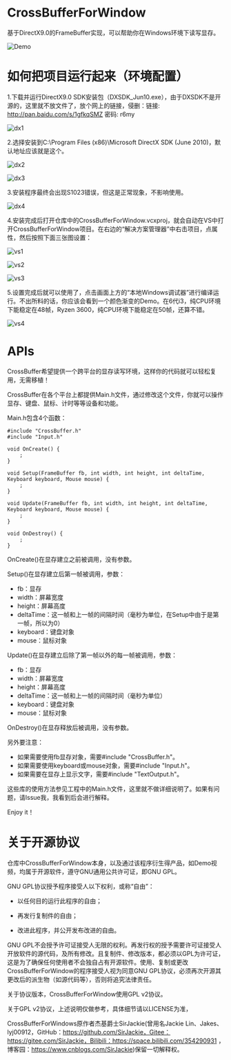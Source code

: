 # CrossBufferForWindow

基于DirectX9.0的FrameBuffer实现，可以帮助你在Windows环境下读写显存。

![Demo](./ImagesForReadme/Demo.png)

# 如何把项目运行起来（环境配置）

1.下载并运行DirectX9.0 SDK安装包（DXSDK_Jun10.exe），由于DXSDK不是开源的，这里就不放文件了，放个网上的链接，侵删：链接: http://pan.baidu.com/s/1gfkqSMZ 密码: r6my

![dx1](./ImagesForReadme/dx1.png)

2.选择安装到C:\Program Files (x86)\Microsoft DirectX SDK (June 2010)，默认地址应该就是这个。

![dx2](./ImagesForReadme/dx2.png)

![dx3](./ImagesForReadme/dx3.png)

3.安装程序最终会出现S1023错误，但这是正常现象，不影响使用。

![dx4](./ImagesForReadme/dx4.png)

4.安装完成后打开仓库中的CrossBufferForWindow.vcxproj，就会自动在VS中打开CrossBufferForWindow项目。在右边的“解决方案管理器”中右击项目，点属性，然后按照下面三张图设置：

![vs1](./ImagesForReadme/vs1.png)

![vs2](./ImagesForReadme/vs2.png)

![vs3](./ImagesForReadme/vs3.png)

5.设置完成后就可以使用了，点击画面上方的“本地Windows调试器”进行编译运行。不出所料的话，你应该会看到一个颜色渐变的Demo。在6代i3，纯CPU环境下能稳定在48帧，Ryzen 3600，纯CPU环境下能稳定在50帧，还算不错。

![vs4](./ImagesForReadme/vs4.png)

# APIs

CrossBuffer希望提供一个跨平台的显存读写环境，这样你的代码就可以轻松复用，无需移植！

CrossBuffer在各个平台上都提供Main.h文件，通过修改这个文件，你就可以操作显存、键盘、鼠标、计时等等设备和功能。

Main.h包含4个函数：

```
#include "CrossBuffer.h"
#include "Input.h"

void OnCreate() {
	;
}

void Setup(FrameBuffer fb, int width, int height, int deltaTime, Keyboard keyboard, Mouse mouse) {
	;
}

void Update(FrameBuffer fb, int width, int height, int deltaTime, Keyboard keyboard, Mouse mouse) {
	;
}

void OnDestroy() {
	;
}

```

OnCreate()在显存建立之前被调用，没有参数。

Setup()在显存建立后第一帧被调用，参数：

- fb：显存
- width：屏幕宽度
- height：屏幕高度
- deltaTime：这一帧和上一帧的间隔时间（毫秒为单位，在Setup中由于是第一帧，所以为0）
- keyboard：键盘对象
- mouse：鼠标对象

Update()在显存建立后除了第一帧以外的每一帧被调用，参数：

- fb：显存
- width：屏幕宽度
- height：屏幕高度
- deltaTime：这一帧和上一帧的间隔时间（毫秒为单位）
- keyboard：键盘对象
- mouse：鼠标对象

OnDestroy()在显存释放后被调用，没有参数。

另外要注意：

- 如果需要使用fb显存对象，需要#include "CrossBuffer.h"。
- 如果需要使用keyboard或mouse对象，需要#include "Input.h"。
- 如果需要在显存上显示文字，需要#include "TextOutput.h"。

这些库的使用方法参见工程中的Main.h文件，这里就不做详细说明了。如果有问题，请Issue我，我看到后会进行解释。

Enjoy it！

# 关于开源协议

仓库中CrossBufferForWindow本身，以及通过该程序衍生得产品，如Demo视频，均属于开源软件，遵守GNU通用公共许可证，即GNU GPL。

GNU GPL协议授予程序接受人以下权利，或称“自由”：

- 以任何目的运行此程序的自由；

- 再发行复制件的自由；

- 改进此程序，并公开发布改进的自由。

GNU GPL不会授予许可证接受人无限的权利。再发行权的授予需要许可证接受人开放软件的源代码，及所有修改。且复制件、修改版本，都必须以GPL为许可证，这是为了确保任何使用者不会独自占有开源软件。使用、复制或更改CrossBufferForWindow的程序接受人视为同意GNU GPL协议，必须再次开源其更改后的派生物（如源代码等），否则将追究法律责任。

关于协议版本，CrossBufferForWindow使用GPL v2协议。

关于GPL v2协议，上述说明仅做参考，具体细节请以LICENSE为准，

CrossBufferForWindows原作者杰基爵士SirJackie(曾用名Jackie Lin、Jakes、lyj00912，GitHub：https://github.com/SirJackie，Gitee：https://gitee.com/SirJackie，Bilibili：https://space.bilibili.com/354290931 ，博客园：https://www.cnblogs.com/SirJackie)保留一切解释权。